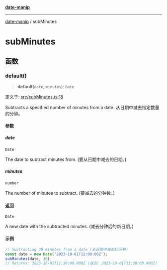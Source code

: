 [**date-manip**](index.md)

***

[date-manip](modules.md) / subMinutes

# subMinutes

## 函数

### default()

> **default**(`date`, `minutes`): `Date`

定义于: [src/subMinutes.ts:18](https://github.com/fengxinming/date-manip/blob/3800a276ff67972284419177dad55ada4d463d78/src/subMinutes.ts#L18)

Subtracts a specified number of minutes from a date.
从日期中减去指定数量的分钟。

#### 参数

##### date

`Date`

The date to subtract minutes from. (要从日期中减去的日期。)

##### minutes

`number`

The number of minutes to subtract. (要减去的分钟数。)

#### 返回

`Date`

A new date with the subtracted minutes. (减去分钟后的新日期。)

#### 示例

```ts
// Subtracting 30 minutes from a date (从日期中减去30分钟)
const date = new Date('2023-10-01T12:00:00Z');
subMinutes(date, 30);
// Returns: 2023-10-01T11:30:00.000Z (返回: 2023-10-01T11:30:00.000Z)
```
